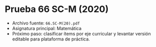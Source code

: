 # Prueba 66 SC-M (2020)

- Archivo fuente: `66.SC-M(20).pdf`
- Asignatura principal: Matemática
- Próximo paso: clasificar ítems por eje curricular y levantar versión editable para plataforma de práctica.
